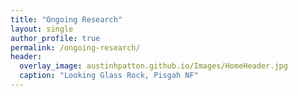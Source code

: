 ```yaml
---
title: "Ongoing Research"
layout: single
author_profile: true
permalink: /ongoing-research/
header:
  overlay_image: austinhpatton.github.io/Images/HomeHeader.jpg
  caption: "Looking Glass Rock, Pisgah NF"
---
```

